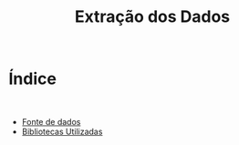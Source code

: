 <h1 align="center"> Extração dos Dados </h1>

<br/>

# Índice

<br/>

- [Fonte de dados](#fonte-dos-dados)
- [Bibliotecas Utilizadas](#bibliotecas-utilizadas)

<br/>